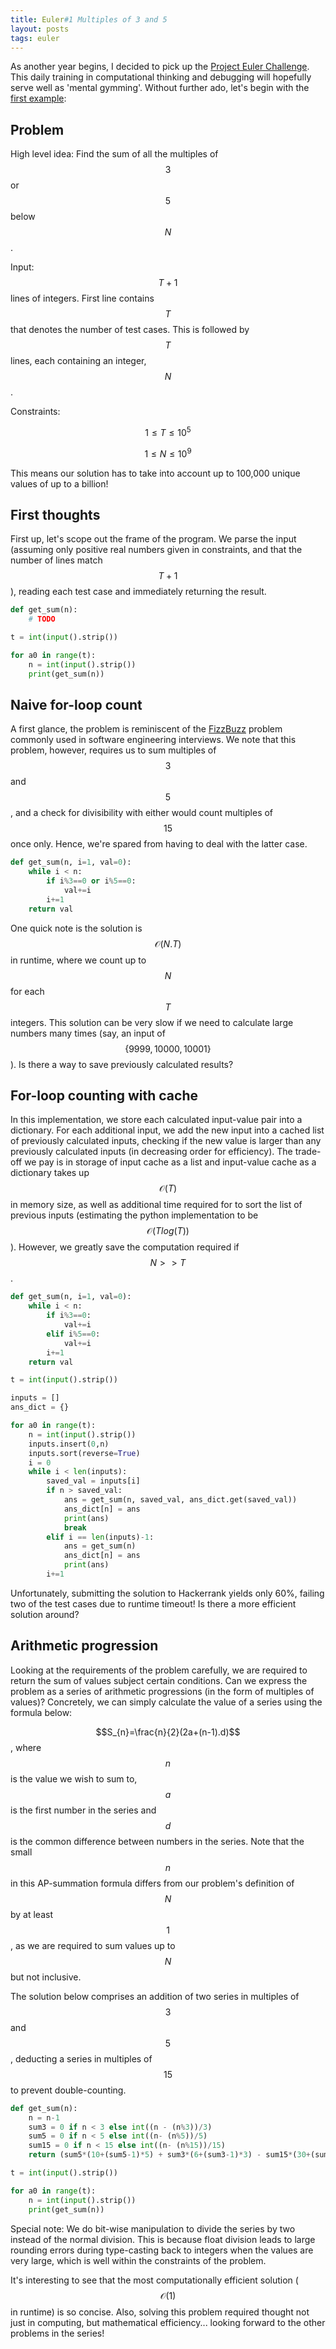 ```yaml
---
title: Euler#1 Multiples of 3 and 5
layout: posts
tags: euler
---
```


As another year begins, I decided to pick up the [Project Euler Challenge](https://projecteuler.net/). This daily training in computational thinking and debugging will hopefully serve well as 'mental gymming'. Without further ado, let's begin with the [first example](https://www.hackerrank.com/contests/projecteuler/challenges/euler001/problem):

## Problem
High level idea: Find the sum of all the multiples of $$3$$ or $$5$$ below $$N$$.

Input: $$T+1$$ lines of integers. First line contains $$T$$ that denotes the number of test cases. This is followed by $$T$$ lines, each containing an integer, $$N$$.

Constraints:

$$1 \leq T \leq 10^5$$

$$1 \leq N \leq 10^9$$

This means our solution has to take into account up to 100,000 unique values of up to  a billion!

## First thoughts
First up, let's scope out the frame of the program. We parse the input (assuming only positive real numbers given in constraints, and that the number of lines match $$T+1$$), reading each test case and immediately returning the result.

```python
def get_sum(n):
    # TODO

t = int(input().strip())

for a0 in range(t):
    n = int(input().strip())
    print(get_sum(n))

```

## Naive for-loop count
A first glance, the problem is reminiscent of the [FizzBuzz](https://blog.codinghorror.com/why-cant-programmers-program/) problem commonly used in software engineering interviews. We note that this problem, however, requires us to sum multiples of $$3$$ and $$5$$, and a check for divisibility with either would count multiples of $$15$$ once only. Hence, we're spared from having to deal with the latter case.
```python
def get_sum(n, i=1, val=0):
    while i < n:
        if i%3==0 or i%5==0:
            val+=i
        i+=1
    return val
```
One quick note is the solution is $$\mathcal{O}(N.T)$$ in runtime, where we count up to $$N$$ for each $$T$$ integers. This solution can be very slow if we need to calculate large numbers many times (say, an input of $$\{9999, 10000, 10001\}$$). Is there a way to save previously calculated results?

## For-loop counting with cache
In this implementation, we store each calculated input-value pair into a dictionary. For each additional input, we add the new input into a cached list of previously calculated inputs, checking if the new value is larger than any previously calculated inputs (in decreasing order for efficiency). The trade-off we pay is in storage of input cache as a list and input-value cache as a dictionary takes up $$\mathcal{O}(T)$$ in memory size, as well as additional time required for to sort the list of previous inputs (estimating the python implementation to be $$\mathcal{O}(Tlog(T))$$). However, we greatly save the computation required if $$N >> T$$.

```python
def get_sum(n, i=1, val=0):
    while i < n:
        if i%3==0:
            val+=i
        elif i%5==0:
            val+=i
        i+=1
    return val

t = int(input().strip())

inputs = []
ans_dict = {}

for a0 in range(t):
    n = int(input().strip())
    inputs.insert(0,n)
    inputs.sort(reverse=True)
    i = 0
    while i < len(inputs):
        saved_val = inputs[i]
        if n > saved_val:
            ans = get_sum(n, saved_val, ans_dict.get(saved_val))
            ans_dict[n] = ans
            print(ans)
            break
        elif i == len(inputs)-1:
            ans = get_sum(n)
            ans_dict[n] = ans
            print(ans)
        i+=1
```
Unfortunately, submitting the solution to Hackerrank yields only 60%, failing two of the test cases due to runtime timeout! Is there a more efficient solution around?

## Arithmetic progression
Looking at the requirements of the problem carefully, we are required to return the sum of values subject certain conditions. Can we express the problem as a series of arithmetic progressions (in the form of multiples of values)? Concretely, we can simply calculate the value of a series using the formula below:

$$S_{n}=\frac{n}{2}(2a+(n-1).d)$$, where $$n$$ is the value we wish to sum to,$$a$$ is the first number in the series and $$d$$ is the common difference between numbers in the series. Note that the small $$n$$ in this AP-summation formula differs from our problem's definition of $$N$$ by at least $$1$$, as we are required to sum values up to $$N$$ but not inclusive.

The solution below comprises an addition of two series in multiples of $$3$$ and $$5$$, deducting a series in multiples of $$15$$ to prevent double-counting.

```python
def get_sum(n):
    n = n-1
    sum3 = 0 if n < 3 else int((n - (n%3))/3)
    sum5 = 0 if n < 5 else int((n- (n%5))/5)
    sum15 = 0 if n < 15 else int((n- (n%15))/15)
    return (sum5*(10+(sum5-1)*5) + sum3*(6+(sum3-1)*3) - sum15*(30+(sum15-1)*15))>>1

t = int(input().strip())

for a0 in range(t):
    n = int(input().strip())
    print(get_sum(n))

```
Special note: We do bit-wise manipulation to divide the series by two instead of the normal division. This is because float division leads to large rounding errors during type-casting back to integers when the values are very large, which is well within the constraints of the problem.

It's interesting to see that the most computationally efficient solution ($$\mathcal{O}(1)$$ in runtime) is so concise. Also, solving this problem required thought not just in computing, but mathematical efficiency... looking forward to the other problems in the series!
